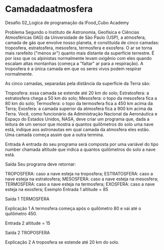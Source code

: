 # Camadadaatmosfera
Desafio 02_Logica de programação da IFood_Cubo Academy

Problema
Segundo o Instituto de Astronomia, Geofísica e Ciências Atmosféricas (IAG) da Universidade de São Paulo (USP), a atmosfera, camada de gás que envolve nosso planeta, é constituída de cinco camadas: troposfera, estratosfera, mesosfera, termosfera e exosfera. O ar se torna mais rarefeito ("menos ar") quanto mais distante da superfície terrestre. É por isso que os alpinistas normalmente levam oxigênio com eles quando escalam altas montanhas (começa a "faltar" ar para a respiração). A troposfera é a única camada em que os seres vivos podem respirar normalmente.

As cinco camadas, separadas pela distância da superfície da Terra são:

Troposfera: essa camada se estende até 20 km do solo;
Estratosfera: a estratosfera chega a 50 km do solo;
Mesosfera: o topo da mesosfera fica a 80 km do solo;
Termosfera: o topo da termosfera fica a  450 km acima da Terra;
Exosfera: a camada superior da atmosfera fica a  900 km acima da Terra.
Você, como funcionário da Administração Nacional da Aeronáutica e Espaço do Estados Unidos, NASA, deve criar um programa que, dada a leitura de um sensor que mostra a quantos quilômetros do solo uma nave está, indique aos astronautas em qual camada da atmosfera eles estão. Uma camada começa assim que a outra termina.

Entrada
A entrada do seu programa será composta por uma variável do tipo number chamada altitude que indica a quantos quilômetros do solo a nave está.

Saída
Seu programa deve retornar:

TROPOSFERA: caso a nave esteja na troposfera;
ESTRATOSFERA: caso a nave esteja na estratosfera;
MESOSFERA: caso a nave esteja na mesosfera;
TERMOSFERA: caso a nave esteja na termosfera;
EXOSFERA: caso a nave esteja na exosfera;
Exemplo
Entrada 1
altitude = 85

Saída 1
TERMOSFERA

Explicação 1
A termosfera começa após o quilômetro 80 e vai até o quilômetro 450.

Entrada 2
altitude = 15

Saída 2
TROPOSFERA

Explicação 2
A troposfera se estende até 20 km do solo.